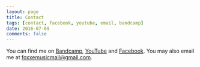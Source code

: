 ```yaml
---
layout: page
title: Contact
tags: [contact, facebook, youtube, email, bandcamp]
date: 2016-07-09
comments: false
---
```


You can find me on <a href="http://emilyfoxmusic.bandcamp.com" target="_blank">Bandcamp</a>, <a href="https://www.youtube.com/user/Foxxemusic" target="_blank">YouTube</a> and <a href="https://www.facebook.com/EmilyFoxMusic/" target="_blank">Facebook</a>. You may also email me at <a href="mailto:foxxemusicmail@gmail.com" target="_blank">foxxemusicmail@gmail.com</a>.
